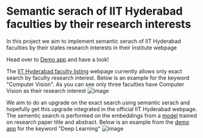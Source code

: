 # Semantic serach of IIT Hyderabad faculties by their research interests
In this project we aim to implement semantic serach of IIT Hyderabad faculties by their states research interests in their institute webpage

Head over to [Demo app](https://arvindroshaan-project-sem-researchintsemanticsearchstapp-ecc7qh.streamlit.app/) and have a look!

The [IIT Hyderabad faculty listing](https://iith.ac.in/people/faculty/#resch) webpage currently allows only exact search by faculty research interest. Below is an example for the keyword "Computer Vision". As you can see only three faculties have Computer Vision as their research interest
![image](https://github.com/ArvindRoshaan/project-semantic-faculty-recommender/assets/91244663/98660005-2822-4bcf-b965-db8718454be9)

We aim to do an upgrade on the exact search using semantic serach and hopefully get this upgrade integrated in the official IIT Hyderabad webpage. The sementic search is performed on the embeddings from a [model](https://huggingface.co/sentence-transformers/allenai-specter) trained on research paper title and abstract. Below is an example from the [demo app](https://arvindroshaan-project-sem-researchintsemanticsearchstapp-ecc7qh.streamlit.app/) for the keyword "Deep Learning"
![image](https://github.com/ArvindRoshaan/project-semantic-faculty-recommender/assets/91244663/89181d7a-77f4-4160-911d-e61cb444f8b0)
